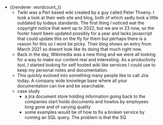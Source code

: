 - {{renderer :wordcount_}}
	- Twiki was a Perl based wiki created by a guy called Peter Thoeny. I took a look at their web site and blog, both of which sadly look a little outdated by todays standards. The first thing I noticed wat the copyright notice that went up to 2022, but we are in 23 now, so the footer hasnt been updated possibly for a year and lacks javascript that could update this on the fly for them but perhaps there is a reason for this so I wont be picky. Their blog shows an entry from March 2021 so doesnt look like its doing that much right now.
	- Back in the day, Wikimedia was a new thing and we were all looking for a way to make our content real and interesting. As a productivity tool, I started looking for self hosted wiki like services I could use to keep my personal notes and documentation.
	- This quickly evolved into something many people like to call Jira today. A company wide knowlege base where all your documentation can live and be searchable.
	- case study
		- a jira document store holding information going back to the companies start holds documents and howtos by employees long gone and of varying quality
		- some examples would be of how to fix a broken service by running an SQL query. The problem is that the SQ